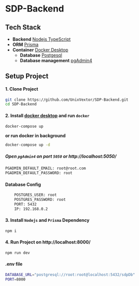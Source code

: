 # SDP-Backend

## Tech Stack
- **Backend** [Nodejs TypeScript](https://nodejs.org/en)
- **ORM** [Prisma](https://www.prisma.io/)
- **Container** [Docker Desktop](https://www.docker.com/products/docker-desktop/)
    - **Database** [Postgesql](https://www.postgresql.org/)
    - **Database management** [pgAdmin4](https://www.pgadmin.org/download/)

## Setup Project

#### 1. Clone Project
```bash
git clone https://github.com/UnixVextor/SDP-Backend.git
cd SDP-Backend
```

#### 2. Install [docker desktop](https://www.docker.com/products/docker-desktop/) and run `docker`
```bash
docker-compose up
```
**or run docker in background** 

```bash
docker-compose up -d
```
##### Open `pgAdmin4` on port `5050` or  http://localhost:5050/
```bash
PGADMIN_DEFAULT_EMAIL: root@root.com
PGADMIN_DEFAULT_PASSWORD: root
```

#### Database Config
```bash
    POSTGRES_USER: root
    POSTGRES_PASSWORD: root
    PORT: 5432
    IP: 192.168.0.2
```



#### 3. Install `Nodejs` and `Prisma` Dependency
```bash
npm i
```

#### 4. Run Project on http://localhost:8000/
```bash
npm run dev
```

#### .env file
```bash
DATABASE_URL="postgresql://root:root@localhost:5432/sdpDb"
PORT=8000
```
